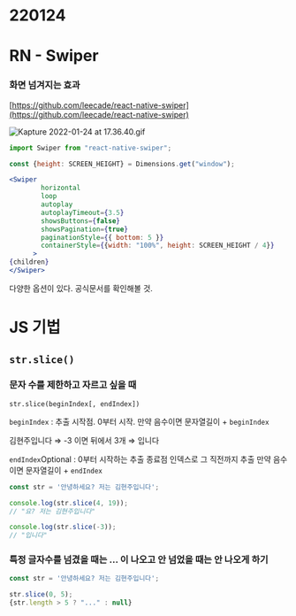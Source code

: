 # 220124

# RN - Swiper
### 화면 넘겨지는 효과

[https://github.com/leecade/react-native-swiper](https://github.com/leecade/react-native-swiper)

![Kapture 2022-01-24 at 17.36.40.gif](https://user-images.githubusercontent.com/73145963/150749907-27c7e9a7-3410-4d78-b1ce-c877ac55738b.gif)

```jsx
import Swiper from "react-native-swiper";

const {height: SCREEN_HEIGHT} = Dimensions.get("window");

<Swiper
        horizontal
        loop
        autoplay
        autoplayTimeout={3.5}
        showsButtons={false}
        showsPagination={true}
        paginationStyle={{ bottom: 5 }}
        containerStyle={{width: "100%", height: SCREEN_HEIGHT / 4}}
      >
{children}
</Swiper>
```

다양한 옵션이 있다. 공식문서를 확인해볼 것.

# JS 기법
## `str.slice()`

### 문자 수를 제한하고 자르고 싶을 때

`str.slice(beginIndex[, endIndex])`

`beginIndex` : 추출 시작점. 0부터 시작. 만약 음수이면 문자열길이 + `beginIndex`

김현주입니다 ⇒ -3 이면 뒤에서 3개 ⇒ 입니다

`endIndex`Optional : 0부터 시작하는 추출 종료점 인덱스로 그 직전까지 추출 
만약 음수이면 문자열길이 + `endIndex`

```jsx
const str = '안녕하세요? 저는 김현주입니다';

console.log(str.slice(4, 19));
// "요? 저는 김현주입니다"

console.log(str.slice(-3));
// "입니다"
```

### 특정 글자수를 넘겼을 때는 ... 이 나오고 안 넘었을 때는 안 나오게 하기

```jsx
const str = '안녕하세요? 저는 김현주입니다';

str.slice(0, 5);
{str.length > 5 ? "..." : null}
```


